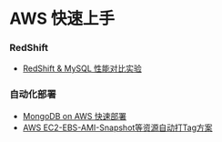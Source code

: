 # AWS 快速上手

### RedShift

* [RedShift & MySQL 性能对比实验](RedShift_MySQL.md)

### 自动化部署

* [MongoDB on AWS 快速部署](MangoDB.md)
* [AWS EC2-EBS-AMI-Snapshot等资源自动打Tag方案](EC2_Auto_Tag.md)
